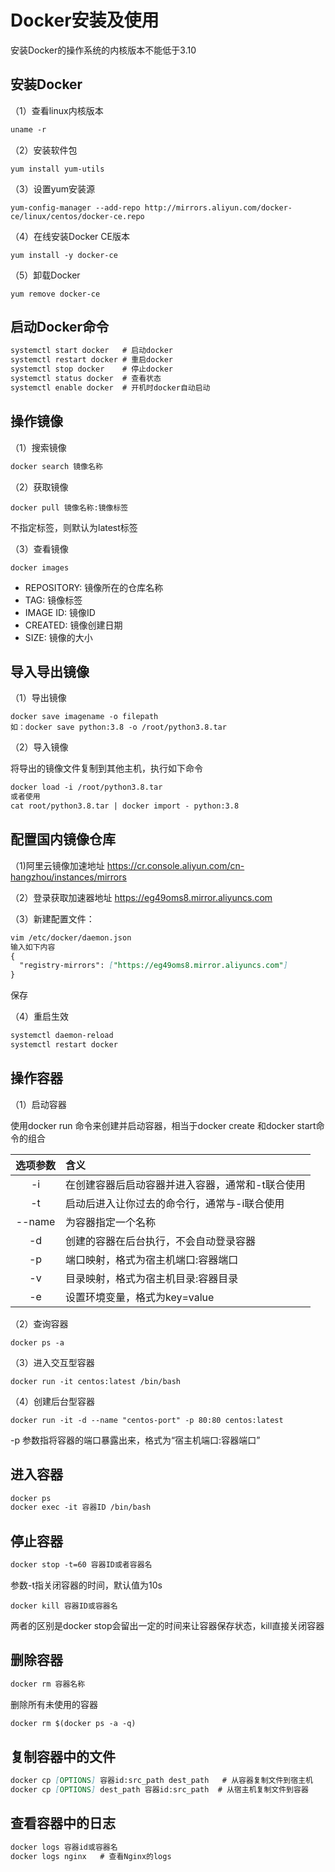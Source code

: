 # Docker安装及使用

安装Docker的操作系统的内核版本不能低于3.10

## 安装Docker
（1）查看linux内核版本
```markdown
uname -r
```

（2）安装软件包

```
yum install yum-utils
```

（3）设置yum安装源
```
yum-config-manager --add-repo http://mirrors.aliyun.com/docker-ce/linux/centos/docker-ce.repo
```

（4）在线安装Docker CE版本
```
yum install -y docker-ce
```

（5）卸载Docker
```
yum remove docker-ce
```

## 启动Docker命令
```markdown
systemctl start docker   # 启动docker
systemctl restart docker # 重启docker
systemctl stop docker    # 停止docker
systemctl status docker  # 查看状态
systemctl enable docker  # 开机时docker自动启动
```

## 操作镜像
（1）搜索镜像
```markdown
docker search 镜像名称
```

（2）获取镜像
```
docker pull 镜像名称:镜像标签
```
不指定标签，则默认为latest标签

（3）查看镜像
```
docker images
```
* REPOSITORY: 镜像所在的仓库名称
* TAG: 镜像标签
* IMAGE ID: 镜像ID
* CREATED: 镜像创建日期
* SIZE: 镜像的大小

## 导入导出镜像
（1）导出镜像
```
docker save imagename -o filepath
如：docker save python:3.8 -o /root/python3.8.tar
```
（2）导入镜像

将导出的镜像文件复制到其他主机，执行如下命令
```markdown
docker load -i /root/python3.8.tar
或者使用
cat root/python3.8.tar | docker import - python:3.8
```

## 配置国内镜像仓库
（1)阿里云镜像加速地址
https://cr.console.aliyun.com/cn-hangzhou/instances/mirrors

（2）登录获取加速器地址
https://eg49oms8.mirror.aliyuncs.com

（3）新建配置文件：
```markdown
vim /etc/docker/daemon.json
输入如下内容
{
  "registry-mirrors": ["https://eg49oms8.mirror.aliyuncs.com"]
}
```
保存

（4）重启生效
```markdown
systemctl daemon-reload
systemctl restart docker
```

## 操作容器
（1）启动容器

使用docker run 命令来创建并启动容器，相当于docker create 和docker start命令的组合

|  选项参数  | 含义                        |
|:------:|:--------------------------|
|   -i   | 在创建容器后启动容器并进入容器，通常和-t联合使用 |
|   -t   | 启动后进入让你过去的命令行，通常与-i联合使用   |
| --name | 为容器指定一个名称                 |
|   -d   | 创建的容器在后台执行，不会自动登录容器       |
|   -p   | 端口映射，格式为宿主机端口:容器端口        |
|   -v   | 目录映射，格式为宿主机目录:容器目录        |
|   -e   | 设置环境变量，格式为key=value       |
 

（2）查询容器
```
docker ps -a
```

（3）进入交互型容器
```
docker run -it centos:latest /bin/bash
```

（4）创建后台型容器
```
docker run -it -d --name "centos-port" -p 80:80 centos:latest
```
-p 参数指将容器的端口暴露出来，格式为“宿主机端口:容器端口”

## 进入容器
```markdown
docker ps
docker exec -it 容器ID /bin/bash
```


## 停止容器
```markdown
docker stop -t=60 容器ID或者容器名
```
参数-t指关闭容器的时间，默认值为10s

```
docker kill 容器ID或容器名
```

两者的区别是docker stop会留出一定的时间来让容器保存状态，kill直接关闭容器

## 删除容器
```markdown
docker rm 容器名称
```

删除所有未使用的容器
```markdown
docker rm $(docker ps -a -q)

```


## 复制容器中的文件
```markdown
docker cp [OPTIONS] 容器id:src_path dest_path   # 从容器复制文件到宿主机
docker cp [OPTIONS] dest_path 容器id:src_path  # 从宿主机复制文件到容器
```

## 查看容器中的日志
```markdown
docker logs 容器id或容器名
docker logs nginx   # 查看Nginx的logs
```


